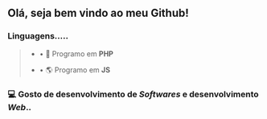 <h2>Olá, seja bem vindo ao meu Github!</h2>
<h3>Linguagens.....</h3>
<blockquote>
<ul>
  <li><p>• 🐘 Programo em <strong>PHP</strong></p>
  <li><p>• 🌎 Programo em <strong>JS</strong></p>
</ul>
</blockquote>
<h3>💻 Gosto de desenvolvimento de <i>Softwares</i> e desenvolvimento <i>Web</i>..</h3>
